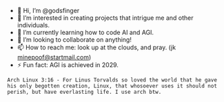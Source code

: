 - 👋 Hi, I’m @godsfinger
- 👀 I’m interested in creating projects that intrigue me and other individuals.
- 🌱 I’m currently learning how to code AI and AGI.
- 💞️ I’m looking to collaborate on anything!
- 📫 How to reach me: look up at the clouds, and pray. (jk minepoof@startmail.com)
- ⚡ Fun fact: AGI is achieved in 2029.

```Arch Linux 3:16 - For Linus Torvalds so loved the world that he gave his only begotten creation, Linux, that whosoever uses it should not perish, but have everlasting life. I use arch btw.```
